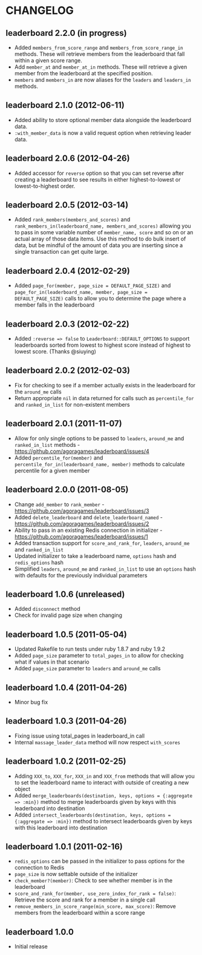 # CHANGELOG

## leaderboard 2.2.0 (in progress)

* Added `members_from_score_range` and `members_from_score_range_in` methods. These will retrieve members from the leaderboard that fall within a given score range.
* Add `member_at` and `member_at_in` methods. These will retrieve a given member from the leaderboard at the specified position.
* `members` and `members_in` are now aliases for the `leaders` and `leaders_in` methods.

## leaderboard 2.1.0 (2012-06-11)

* Added ability to store optional member data alongside the leaderboard data.
* `:with_member_data` is now a valid request option when retrieving leader data.

## leaderboard 2.0.6 (2012-04-26)

* Added accessor for `reverse` option so that you can set reverse after creating a leaderboard to see results in either highest-to-lowest or lowest-to-highest order.

## leaderboard 2.0.5 (2012-03-14)

* Added `rank_members(members_and_scores)` and `rank_members_in(leaderboard_name, members_and_scores)` allowing you to pass in some variable number of `member_name, score` and so on or an actual array of those data items. Use this method to do bulk insert of data, but be mindful of the amount of data you are inserting since a single transaction can get quite large.

## leaderboard 2.0.4 (2012-02-29)

 * Added `page_for(member, page_size = DEFAULT_PAGE_SIZE)` and `page_for_in(leaderboard_name, member, page_size = DEFAULT_PAGE_SIZE)` calls to allow you to determine the page where a member falls in the leaderboard

## leaderboard 2.0.3 (2012-02-22)

 * Added `:reverse => false` to `Leaderboard::DEFAULT_OPTIONS` to support leaderboards sorted from lowest to highest score instead of highest to lowest score. (Thanks @siuying)

## leaderboard 2.0.2 (2012-02-03)

 * Fix for checking to see if a member actually exists in the leaderboard for the `around_me` calls
 * Return appropriate `nil` in data returned for calls such as `percentile_for` and `ranked_in_list` for non-existent members

## leaderboard 2.0.1 (2011-11-07)

 * Allow for only single options to be passed to `leaders`, `around_me` and `ranked_in_list` methods - https://github.com/agoragames/leaderboard/issues/4
 * Added `percentile_for(member)` and `percentile_for_in(leaderboard_name, member)` methods to calculate percentile for a given member
 
## leaderboard 2.0.0 (2011-08-05)
 
 * Change `add_member` to `rank_member` - https://github.com/agoragames/leaderboard/issues/3
 * Added `delete_leaderboard` and `delete_leaderboard_named` - https://github.com/agoragames/leaderboard/issues/2
 * Ability to pass in an existing Redis connection in initializer - https://github.com/agoragames/leaderboard/issues/1
 * Added transaction support for `score_and_rank_for`, `leaders`, `around_me` and `ranked_in_list`
 * Updated initializer to take a leaderboard name, `options` hash and `redis_options` hash
 * Simplified `leaders`, `around_me` and `ranked_in_list` to use an `options` hash with defaults for the previously individual parameters
 
## leaderboard 1.0.6 (unreleased)

 * Added `disconnect` method
 * Check for invalid page size when changing

## leaderboard 1.0.5 (2011-05-04)

 * Updated Rakefile to run tests under ruby 1.8.7 and ruby 1.9.2
 * Added `page_size` parameter to `total_pages_in` to allow for checking what if values in that scenario
 * Added `page_size` parameter to `leaders` and `around_me` calls

## leaderboard 1.0.4 (2011-04-26)

 * Minor bug fix

## leaderboard 1.0.3 (2011-04-26)

 * Fixing issue using total_pages in leaderboard_in call
 * Internal `massage_leader_data` method will now respect `with_scores`
 
## leaderboard 1.0.2 (2011-02-25)

 * Adding `XXX_to`, `XXX_for`, `XXX_in` and `XXX_from` methods that will allow you to set the leaderboard name to interact with outside of creating a new object
 * Added `merge_leaderboards(destination, keys, options = {:aggregate => :min})` method to merge leaderboards given by keys with this leaderboard into destination
 * Added `intersect_leaderboards(destination, keys, options = {:aggregate => :min})` method to intersect leaderboards given by keys with this leaderboard into destination

## leaderboard 1.0.1 (2011-02-16)

 * `redis_options` can be passed in the initializer to pass options for the connection to Redis
 * `page_size` is now settable outside of the initializer
 * `check_member?(member)`: Check to see whether member is in the leaderboard
 * `score_and_rank_for(member, use_zero_index_for_rank = false)`: Retrieve the score and rank for a member in a single call
 * `remove_members_in_score_range(min_score, max_score)`: Remove members from the leaderboard within a score range

## leaderboard 1.0.0

 * Initial release
